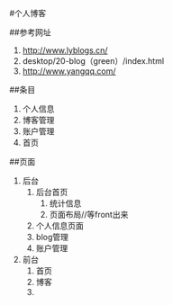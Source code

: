 #个人博客

##参考网址
1. http://www.lyblogs.cn/
2. desktop/20-blog（green）/index.html
3. http://www.yangqq.com/

##条目
1. 个人信息
2. 博客管理
3. 账户管理
4. 首页

##页面
1. 后台
	1. 后台首页
		1. 统计信息
		2. 页面布局//等front出来
	2. 个人信息页面
	3. blog管理
	4. 账户管理
2. 前台
	1. 首页
	2. 博客
	3.